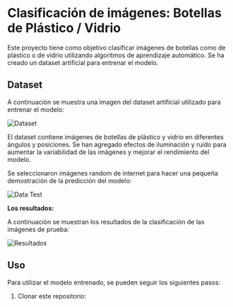 # Clasificación de imágenes: Botellas de Plástico / Vidrio

Este proyecto tiene como objetivo clasificar imágenes de botellas como de plástico o de vidrio utilizando algoritmos de aprendizaje automático. Se ha creado un dataset artificial para entrenar el modelo.

## Dataset

A continuación se muestra una imagen del dataset artificial utilizado para entrenar el modelo:

![Dataset](https://i.postimg.cc/JHCGPmKx/dataset-artificial.png)

El dataset contiene imágenes de botellas de plástico y vidrio en diferentes ángulos y posiciones. Se han agregado efectos de iluminación y ruido para aumentar la variabilidad de las imágenes y mejorar el rendimiento del modelo.

Se seleccionaron imágenes random de internet para hacer una pequeña demostración de la predicción del modelo:

![Data Test](https://i.postimg.cc/TL4znqqv/data-test.png)

**Los resultados:**

A continuación se muestran los resultados de la clasificación de las imágenes de prueba:

![Resultados](https://i.postimg.cc/LggrDYNY/resultados.png)

## Uso

Para utilizar el modelo entrenado, se pueden seguir los siguientes pasos:

1. Clonar este repositorio:

